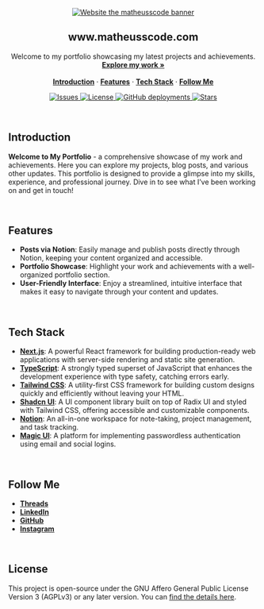 <p align="center">
<a href="https://www.matheusscode.com" >
  <img alt="Website the matheusscode banner" src="https://github.com/user-attachments/assets/4cc1ef02-e07f-471f-9385-cc2854854d84"  />
</a>
</p>


<h2 align="center">www.matheusscode.com</h2>

<p align="center">
    Welcome to my portfolio showcasing my latest projects and achievements.
    <br />
    <a href="https://www.matheusscode.com"><strong>Explore my work »</strong></a>
    <br />
    <br />
    <a href="#introduction"><strong>Introduction</strong></a> ·
    <a href="#features"><strong>Features</strong></a> ·
    <a href="#tech-stack"><strong>Tech Stack</strong></a> · 
    <a href="#follow-me"><strong>Follow Me</strong></a> 
</p>

<p align="center">

<a href="https://github.com/matheusscode/www.matheusscode.com/issues" target="_blank">
    <img src="https://img.shields.io/github/issues/matheusscode/www.matheusscode.com?logo=github&label=Issues" alt="Issues"/>
</a>
<a href="https://github.com/matheusscode/www.matheusscode.com/blob/canary/LICENSE" target="_blank">
    <img src="https://img.shields.io/github/license/matheusscode/www.matheusscode.com?label=License" alt="License"/>
</a>
<a href="https://github.com/matheusscode/www.matheusscode.com/deployments" target="_blank">
    <img src="https://img.shields.io/github/deployments/matheusscode/www.matheusscode.com/Production?label=Deployment" alt="GitHub deployments"/>
</a>
<a href="https://github.com/matheusscode/www.matheusscode.com/stargazers" target="_blank">
    <img src="https://img.shields.io/github/stars/matheusscode/www.matheusscode.com?logo=github&label=Stars" alt="Stars"/>
</a>

</p>

<br/>

## Introduction

**Welcome to My Portfolio** - a comprehensive showcase of my work and achievements. Here you can explore my projects, blog posts, and various other updates. This portfolio is designed to provide a glimpse into my skills, experience, and professional journey. Dive in to see what I’ve been working on and get in touch!

<br/>

## Features

- **Posts via Notion**: Easily manage and publish posts directly through Notion, keeping your content organized and accessible.
- **Portfolio Showcase**: Highlight your work and achievements with a well-organized portfolio section.
- **User-Friendly Interface**: Enjoy a streamlined, intuitive interface that makes it easy to navigate through your content and updates.

<br/>

## Tech Stack

- [**Next.js**](https://nextjs.org/): A powerful React framework for building production-ready web applications with server-side rendering and static site generation.
- [**TypeScript**](https://www.typescriptlang.org/): A strongly typed superset of JavaScript that enhances the development experience with type safety, catching errors early.
- [**Tailwind CSS**](https://tailwindcss.com/): A utility-first CSS framework for building custom designs quickly and efficiently without leaving your HTML.
- [**Shadcn UI**](https://ui.shadcn.dev/): A UI component library built on top of Radix UI and styled with Tailwind CSS, offering accessible and customizable components.
- [**Notion**](https://www.notion.so/): An all-in-one workspace for note-taking, project management, and task tracking.
- [**Magic UI**](https://magic.link/): A platform for implementing passwordless authentication using email and social logins.

<br/>

## Follow Me

- [**Threads**](https://www.threads.net/@matheusscode)
- [**LinkedIn**](https://www.linkedin.com/in/matheussfigueiredo/)
- [**GitHub**](https://github.com/matheusscode)
- [**Instagram**](https://instagram.com/matheusscode)

<br/>

## License

This project is open-source under the GNU Affero General Public License Version 3 (AGPLv3) or any later version. You can [find the details here](LICENSE).
